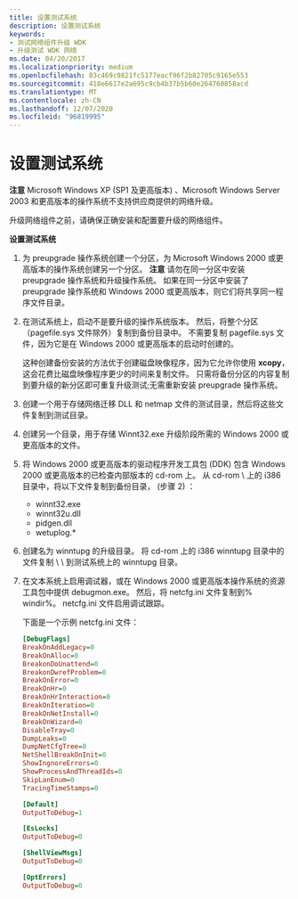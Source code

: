 ```yaml
---
title: 设置测试系统
description: 设置测试系统
keywords:
- 测试网络组件升级 WDK
- 升级测试 WDK 网络
ms.date: 04/20/2017
ms.localizationpriority: medium
ms.openlocfilehash: 03c469c9821fc5177eacf96f2b82705c9165e553
ms.sourcegitcommit: 418e6617e2a695c9cb4b37b5b60e264760858acd
ms.translationtype: MT
ms.contentlocale: zh-CN
ms.lasthandoff: 12/07/2020
ms.locfileid: "96819995"
---
```

# <a name="setting-up-the-test-system"></a>设置测试系统





**注意**  Microsoft Windows XP (SP1 及更高版本) 、Microsoft Windows Server 2003 和更高版本的操作系统不支持供应商提供的网络升级。

 

升级网络组件之前，请确保正确安装和配置要升级的网络组件。

**设置测试系统**

1.  为 preupgrade 操作系统创建一个分区，为 Microsoft Windows 2000 或更高版本的操作系统创建另一个分区。
    **注意**  请勿在同一分区中安装 preupgrade 操作系统和升级操作系统。 如果在同一分区中安装了 preupgrade 操作系统和 Windows 2000 或更高版本，则它们将共享同一程序文件目录。

     

2.  在测试系统上，启动不是要升级的操作系统版本。 然后，将整个分区（pagefile.sys 文件除外）复制到备份目录中。 不需要复制 pagefile.sys 文件，因为它是在 Windows 2000 或更高版本的启动时创建的。

    这种创建备份安装的方法优于创建磁盘映像程序，因为它允许你使用 **xcopy**，这会花费比磁盘映像程序更少的时间来复制文件。 只需将备份分区的内容复制到要升级的新分区即可重复升级测试;无需重新安装 preupgrade 操作系统。

3.  创建一个用于存储网络迁移 DLL 和 netmap 文件的测试目录，然后将这些文件复制到测试目录。

4.  创建另一个目录，用于存储 Winnt32.exe 升级阶段所需的 Windows 2000 或更高版本的文件。

5.  将 Windows 2000 或更高版本的驱动程序开发工具包 (DDK) 包含 Windows 2000 或更高版本的已检查内部版本的 cd-rom 上。 从 cd-rom \\ 上的 i386 目录中，将以下文件复制到备份目录， (步骤 2) ：
    -   winnt32.exe
    -   winnt32u.dll
    -   pidgen.dll
    -   wetuplog.\*

6.  创建名为 winntupg 的升级目录。 将 cd-rom 上的 i386 winntupg 目录中的文件复制 \\ \\ 到测试系统上的 winntupg 目录。

7.  在文本系统上启用调试器，或在 Windows 2000 或更高版本操作系统的资源工具包中提供 debugmon.exe。 然后，将 netcfg.ini 文件复制到% windir%。 netcfg.ini 文件启用调试跟踪。

    下面是一个示例 netcfg.ini 文件：

    ```INI
    [DebugFlags]
    BreakOnAddLegacy=0
    BreakOnAlloc=0
    BreakonDoUnattend=0
    BreakonDwrefProblem=0
    BreakOnError=0
    BreakOnHr=0
    BreakOnHrInteraction=0
    BreakOnIteration=0
    BreakOnNetInstall=0
    BreakOnWizard=0
    DisableTray=0
    DumpLeaks=0
    DumpNetCfgTree=0
    NetShellBreakOnInit=0
    ShowIngnoreErrors=0
    ShowProcessAndThreadIds=0
    SkipLanEnum=0
    TracingTimeStamps=0

    [Default]
    OutputToDebug=1

    [EsLocks]
    OutputToDebug=0

    [ShellViewMsgs]
    OutputToDebug=0

    [OptErrors]
    OutputToDebug=0
    ```

 

 





